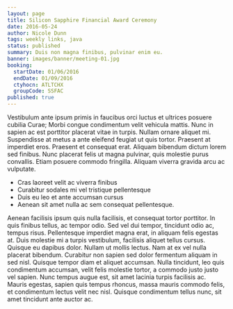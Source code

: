```yaml
---
layout: page
title: Silicon Sapphire Financial Award Ceremony
date: 2016-05-24
author: Nicole Dunn
tags: weekly links, java
status: published
summary: Duis non magna finibus, pulvinar enim eu.
banner: images/banner/meeting-01.jpg
booking:
  startDate: 01/06/2016
  endDate: 01/09/2016
  ctyhocn: ATLTCHX
  groupCode: SSFAC
published: true
---
```

Vestibulum ante ipsum primis in faucibus orci luctus et ultrices posuere cubilia Curae; Morbi congue condimentum velit vehicula mattis. Nunc in sapien ac est porttitor placerat vitae in turpis. Nullam ornare aliquet mi. Suspendisse at metus a ante eleifend feugiat ut quis tortor. Praesent at imperdiet eros. Praesent et consequat erat. Aliquam bibendum dictum lorem sed finibus. Nunc placerat felis ut magna pulvinar, quis molestie purus convallis. Etiam posuere commodo fringilla. Aliquam viverra gravida arcu ac vulputate.

* Cras laoreet velit ac viverra finibus
* Curabitur sodales mi vel tristique pellentesque
* Duis eu leo et ante accumsan cursus
* Aenean sit amet nulla ac sem consequat pellentesque.

Aenean facilisis ipsum quis nulla facilisis, et consequat tortor porttitor. In quis finibus tellus, ac tempor odio. Sed vel dui tempor, tincidunt odio ac, tempus risus. Pellentesque imperdiet magna erat, in aliquam felis egestas at. Duis molestie mi a turpis vestibulum, facilisis aliquet tellus cursus. Quisque eu dapibus dolor. Nullam ut mollis lectus. Nam at ex vel nulla placerat bibendum. Curabitur non sapien sed dolor fermentum aliquam in sed nisl. Quisque tempor diam et aliquet accumsan. Nulla tincidunt, leo quis condimentum accumsan, velit felis molestie tortor, a commodo justo justo vel sapien. Nunc tempus augue est, sit amet lacinia turpis facilisis ac. Mauris egestas, sapien quis tempus rhoncus, massa mauris commodo felis, et condimentum lectus velit nec nisl. Quisque condimentum tellus nunc, sit amet tincidunt ante auctor ac.
